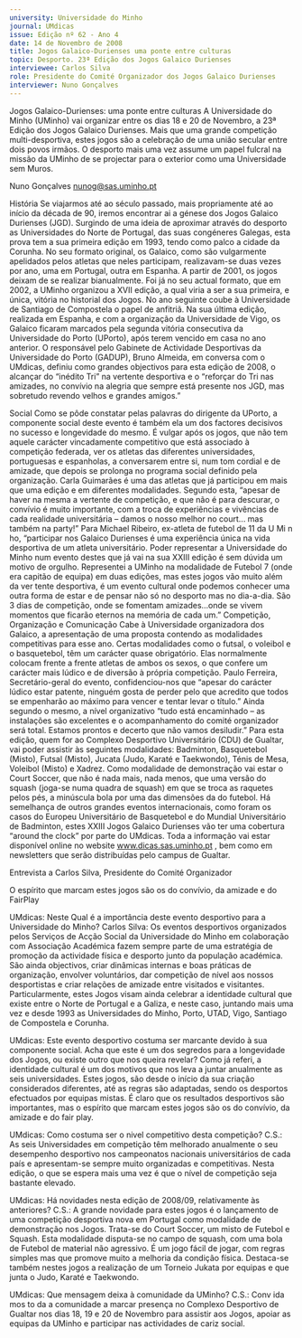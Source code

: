 ```yaml
---
university: Universidade do Minho
journal: UMdicas
issue: Edição nº 62 - Ano 4
date: 14 de Novembro de 2008
title: Jogos Galaico-Durienses uma ponte entre culturas
topic: Desporto. 23ª Edição dos Jogos Galaico Durienses
interviewee: Carlos Silva
role: Presidente do Comité Organizador dos Jogos Galaico Durienses
interviewer: Nuno Gonçalves
---
```




Jogos Galaico-Durienses: uma ponte entre culturas
A Universidade do Minho (UMinho) vai organizar entre os dias 18 e
20 de Novembro, a 23ª Edição dos Jogos Galaico Durienses. Mais
que uma grande competição multi-desportiva, estes jogos são a
celebração de uma união secular entre dois povos irmãos. O desporto mais
uma vez assume um papel fulcral na missão da UMinho de se projectar para
o exterior como uma Universidade sem Muros.


Nuno Gonçalves
nunog@sas.uminho.pt


História
Se viajarmos até ao século
passado, mais propriamente até
ao início da década de 90, iremos
encontrar ai a génese dos Jogos
Galaico Durienses (JGD). Surgindo
de uma ideia de aproximar através
do desporto as Universidades do
Norte de Portugal, das suas
congéneres Galegas, esta prova
tem a sua primeira edição em
1993, tendo como palco a cidade
da Corunha.
No seu formato original, os
Galaico, como são vulgarmente
apelidados pelos atletas que neles
participam, realizavam-se duas
vezes por ano, uma em Portugal,
outra em Espanha. A partir de
2001, os jogos deixam de se
realizar bianualmente.
Foi já no seu actual formato, que
em 2002, a UMinho organizou a
XVII edição, a qual viria a ser a sua
primeira, e única, vitória no
historial dos Jogos. No ano
seguinte coube à Universidade de
Santiago de Compostela o papel de
anfitriã.
Na sua última edição, realizada em
Espanha, e com a organização da
Universidade de Vigo, os Galaico
ficaram marcados pela segunda
vitória consecutiva da
Universidade do Porto (UPorto),
após terem vencido em casa no
ano anterior.
O responsável pelo Gabinete de
Actividade Desportivas da
Universidade do Porto (GADUP),
Bruno Almeida, em conversa com o
UMdicas, definiu como grandes
objectivos para esta edição de
2008, o alcançar do “inédito Tri” na
vertente desportiva e o “reforçar
do Tri nas amizades, no convívio na
alegria que sempre está presente
nos JGD, mas sobretudo revendo
velhos e grandes amigos.”


Social
Como se pôde constatar pelas
palavras do dirigente da UPorto, a
componente social deste evento é
também ela um dos factores
decisivos no sucesso e
longevidade do mesmo.
É vulgar após os jogos, que não
tem aquele carácter
vincadamente competitivo que
está associado à competição
federada, ver os atletas das
diferentes universidades,
portuguesas e espanholas, a
conversarem entre si, num tom
cordial e de amizade, que depois
se prolonga no programa social
definido pela organização.
Carla Guimarães é uma das atletas
que já participou em mais que uma
edição e em diferentes
modalidades. Segundo esta,
“apesar de haver na mesma a
vertente de competição, e que não
é para descurar, o convívio é muito
importante, com a troca de
experiências e vivências de cada
realidade universitária – damos o
nosso melhor no court... mas
também na party!”
Para Michael Ribeiro, ex-atleta de
futebol de 11 da U Mi n ho,
“participar nos Galaico Durienses
é uma experiência única na vida
desportiva de um atleta
universitário. Poder representar a
Universidade do Minho num
evento destes que já vai na sua
XXIII edição é sem dúvida um
motivo de orgulho. Representei a
UMinho na modalidade de Futebol
7 (onde era capitão de equipa) em
duas edições, mas estes jogos vão
muito além da ver tente
desportiva, é um evento cultural
onde podemos conhecer uma
outra forma de estar e de pensar
não só no desporto mas no dia-a-dia. São 3 dias de competição,
onde se fomentam
amizades…onde se vivem
momentos que ficarão eternos na
memória de cada um.”
Competição, Organização e
Comunicação
Cabe à Universidade organizadora
dos Galaico, a apresentação de
uma proposta contendo as
modalidades competitivas para
esse ano. Certas modalidades
como o futsal, o voleibol e o
basquetebol, têm um carácter
quase obrigatório. Elas
normalmente colocam frente a
frente atletas de ambos os sexos,
o que confere um carácter mais
lúdico e de diversão à própria
competição.
Paulo Ferreira, Secretário-geral do
evento, confidenciou-nos que
“apesar do carácter lúdico estar
patente, ninguém gosta de perder
pelo que acredito que todos se
empenharão ao máximo para
vencer e tentar levar o título.”
Ainda segundo o mesmo, a nível
organizativo “tudo está
encaminhado – as instalações
são excelentes e o
acompanhamento do comité
organizador será total. Estamos
prontos e decerto que não vamos
desiludir.”
Para esta edição, quem for ao
Complexo Desportivo Universitário
(CDU) de Gualtar, vai poder assistir
às seguintes modalidades:
Badminton, Basquetebol (Misto),
Futsal (Misto), Jucata (Judo,
Karaté e Taekwondo), Ténis de
Mesa, Voleibol (Misto) e Xadrez.
Como modalidade de
demonstração vai estar o Court
Soccer, que não é nada mais, nada
menos, que uma versão do squash
(joga-se numa quadra de squash)
em que se troca as raquetes pelos
pés, a minúscula bola por uma das
dimensões da do futebol.
Há semelhança de outros grandes
eventos internacionais, como
foram os casos do Europeu
Universitário de Basquetebol e do
Mundial Universitário de
Badminton, estes XXIII Jogos
Galaico Durienses vão ter uma
cobertura “around the clock” por
parte do UMdicas.
Toda a informação vai estar
disponível online no website
www.dicas.sas.uminho.pt , bem
como em newsletters que serão
distribuídas pelo campus de
Gualtar.


Entrevista a Carlos Silva,
Presidente do Comité
Organizador


O espírito que
marcam estes jogos
são os do convívio,
da amizade e do FairPlay


UMdicas: Neste Qual é a
importância deste evento
desportivo para a Universidade do
Minho?
Carlos Silva: Os eventos
desportivos organizados pelos
Serviços de Acção Social da
Universidade do Minho em
colaboração com Associação
Académica fazem sempre parte de
uma estratégia de promoção da
actividade física e desporto junto
da população académica.
São ainda objectivos, criar
dinâmicas internas e boas
práticas de organização, envolver
voluntários, dar competição de
nível aos nossos desportistas e
criar relações de amizade entre
visitados e visitantes.
Particularmente, estes Jogos
visam ainda celebrar a identidade
cultural que existe entre o Norte de
Portugal e a Galiza, e neste caso,
juntando mais uma vez e desde
1993 as Universidades do Minho,
Porto, UTAD, Vigo, Santiago de
Compostela e Corunha.


UMdicas: Este evento desportivo
costuma ser marcante devido à
sua componente social. Acha que
este é um dos segredos para a
longevidade dos Jogos, ou existe
outro que nos queira revelar?
Como já referi, a identidade
cultural é um dos motivos que nos
leva a juntar anualmente as seis
universidades. Estes jogos, são
desde o início da sua criação
considerados diferentes, até as
regras são adaptadas, sendo os
desportos efectuados por equipas
mistas. É claro que os resultados
desportivos são importantes, mas
o espírito que marcam estes jogos
são os do convívio, da amizade e
do fair play.


UMdicas: Como costuma ser o
nivel competitivo desta
competição?
C.S.: As seis Universidades em
competição têm melhorado
anualmente o seu desempenho
desportivo nos campeonatos
nacionais universitários de cada
país e apresentam-se sempre
muito organizadas e competitivas.
Nesta edição, o que se espera
mais uma vez é que o nível de
competição seja bastante
elevado.


UMdicas: Há novidades nesta
edição de 2008/09, relativamente
às anteriores?
C.S.: A grande novidade para estes
jogos é o lançamento de uma
competição desportiva nova em
Portugal como modalidade de
demonstração nos Jogos. Trata-se
do Court Soccer, um misto de
Futebol e Squash. Esta modalidade
disputa-se no campo de squash,
com uma bola de Futebol de
material não agressivo. É um jogo
fácil de jogar, com regras simples
mas que promove muito a
melhoria da condição física.
Destaca-se também nestes jogos
a realização de um Torneio Jukata
por equipas e que junta o Judo,
Karaté e Taekwondo.


UMdicas: Que mensagem deixa à
comunidade da UMinho?
C.S.: Conv ida mos to da a
comunidade a marcar presença no
Complexo Desportivo de Gualtar
nos dias 18, 19 e 20 de Novembro
para assistir aos Jogos, apoiar as
equipas da UMinho e participar
nas actividades de cariz social.